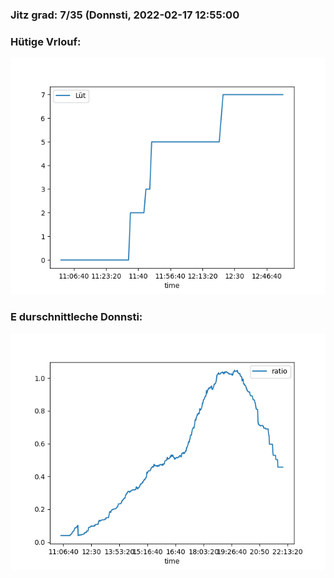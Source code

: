 ### Jitz grad: 7/35 (Donnsti, 2022-02-17 12:55:00

### Hütige Vrlouf:
![Graph](Today.png)

### E durschnittleche Donnsti:
![Graph](Donnsti.png)